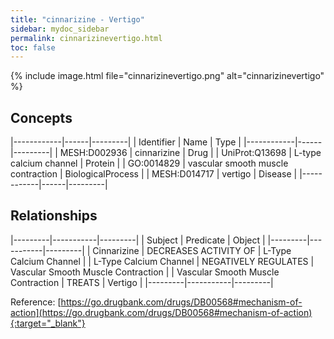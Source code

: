 ```yaml
---
title: "cinnarizine - Vertigo"
sidebar: mydoc_sidebar
permalink: cinnarizinevertigo.html
toc: false 
---
```


{% include image.html file="cinnarizinevertigo.png" alt="cinnarizinevertigo" %}

## Concepts

|------------|------|---------|
| Identifier | Name | Type    |
|------------|------|---------|
| MESH:D002936 | cinnarizine | Drug |
| UniProt:Q13698 | L-type calcium channel | Protein |
| GO:0014829 | vascular smooth muscle contraction | BiologicalProcess |
| MESH:D014717 | vertigo | Disease |
|------------|------|---------|

## Relationships

|---------|-----------|---------|
| Subject | Predicate | Object  |
|---------|-----------|---------|
| Cinnarizine | DECREASES ACTIVITY OF | L-Type Calcium Channel |
| L-Type Calcium Channel | NEGATIVELY REGULATES | Vascular Smooth Muscle Contraction |
| Vascular Smooth Muscle Contraction | TREATS | Vertigo |
|---------|-----------|---------|

Reference: [https://go.drugbank.com/drugs/DB00568#mechanism-of-action](https://go.drugbank.com/drugs/DB00568#mechanism-of-action){:target="_blank"}